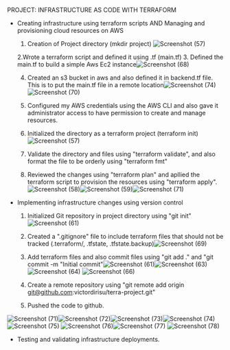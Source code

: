 PROJECT: INFRASTRUCTURE AS CODE WITH TERRAFORM

- Creating infrastructure using terraform scripts AND  Managing and provisioning cloud resources on AWS	
	1. Creation of Project directory (mkdir project) ![Screenshot (57)](https://github.com/user-attachments/assets/20b03bd2-23ff-49c6-863b-3c23ab4ded23)

	2.Wrote a terraform script and defined it using .tf (main.tf)
	3. Defined the main.tf to build a simple Aws Ec2 instance![Screenshot (68)](https://github.com/user-attachments/assets/2754e8c2-6c9f-4c76-a888-9ea99a998a26)

	4. Created an s3 bucket in aws and also defined it in backend.tf file. This is to put the main.tf file in a remote location![Screenshot (74)](https://github.com/user-attachments/assets/0f915db5-94b0-4af2-8701-cefcf841bae8)![Screenshot (70)](https://github.com/user-attachments/assets/68bf9efe-1c29-4484-a8bc-600f5bc943fa)


	5. Configured my AWS credentials using the AWS CLI and also gave it administrator access to have permission to create and manage resources.
	6. Initialized the directory as a terraform project (terraform init)![Screenshot (57)](https://github.com/user-attachments/assets/474a5769-0a95-45cb-8d8f-bd84066ab0d6)

	7. Validate the directory and files using "terraform validate", and also format the file to be orderly using "terraform fmt"
	8. Reviewed the changes using "terraform plan" and apllied the terraform script to provision the resources using "terraform apply". ![Screenshot (58)](https://github.com/user-attachments/assets/793a3a59-2339-409a-99f7-71201a010327)![Screenshot (59)](https://github.com/user-attachments/assets/a07949a7-0387-4fd7-b2d3-5f481e7fc8e0)![Screenshot (71)](https://github.com/user-attachments/assets/2f326fce-d4c2-4658-8f9a-1e7071ac957b)




- Implementing infrastructure changes using version control
	1.  Initialized Git repository in project directory using "git init"![Screenshot (61)](https://github.com/user-attachments/assets/fca64e37-4e30-4592-977d-34d7a0c2fcc9)

	2. Created a ".gitignore" file to include terraform files that should not be tracked (.terraform/, .tfstate, .tfstate.backup)![Screenshot (69)](https://github.com/user-attachments/assets/bd4382af-be2b-4d15-8cf2-dcaef67df263)

	3. Add terraform files and also commit files using "git add ." and "git commit -m "Initial commit"![Screenshot (61)](https://github.com/user-attachments/assets/bc0d3c23-c4af-40e3-aecd-c83a6b5f43dd)![Screenshot (63)](https://github.com/user-attachments/assets/604034b7-fd6b-41d7-a97f-dc755bd26ffe)![Screenshot (64)](https://github.com/user-attachments/assets/34514379-6468-4f48-9240-520ffa25b27b)
![Screenshot (66)](https://github.com/user-attachments/assets/42c57cf9-76a8-47c8-b07c-113d3642e73e)



	4. Create a remote repository using "git remote add origin git@github.com:victordirisu/terra-project.git"
	5. Pushed the code to github.

![Screenshot (71)](https://github.com/user-attachments/assets/27a2652c-47ae-477f-8bc4-a1cdd4a4c5ad)![Screenshot (72)](https://github.com/user-attachments/assets/a3766c34-d26a-4e46-a3ab-634d6006f0b6)![Screenshot (73)](https://github.com/user-attachments/assets/8fbed03e-a807-42e5-9d99-76930ecb647a)![Screenshot (74)](https://github.com/user-attachments/assets/41f3b936-3dac-4e3d-97df-0862d24eff1c)
![Screenshot (75)](https://github.com/user-attachments/assets/0de95ca4-8060-4d67-b88e-741997c70c92)
![Screenshot (76)](https://github.com/user-attachments/assets/188ec109-41f5-4170-9ab3-f6dd4143e37b)![Screenshot (77)](https://github.com/user-attachments/assets/bce4c639-d763-41c4-8474-c39cb09e67b7)
![Screenshot (78)](https://github.com/user-attachments/assets/673320df-3913-4dcd-84c1-f48bf97b985a)





- Testing and validating infrastructure deployments.

